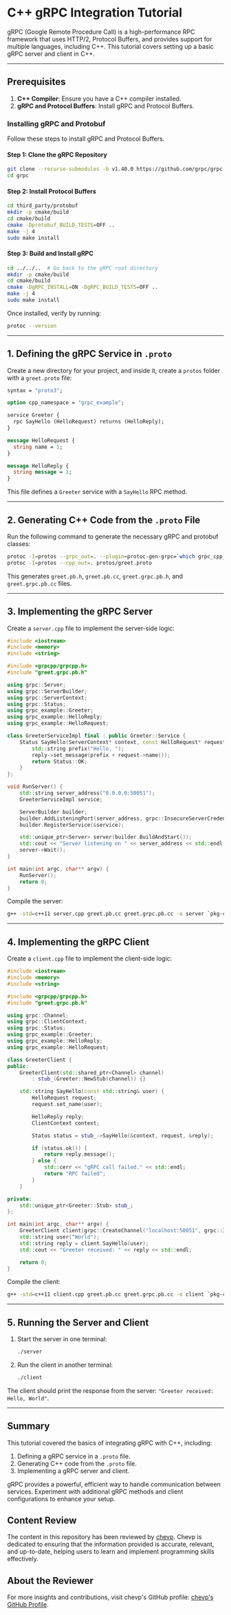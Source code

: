 
# C++ gRPC Integration Tutorial

gRPC (Google Remote Procedure Call) is a high-performance RPC framework that uses HTTP/2, Protocol Buffers, and provides support for multiple languages, including C++. This tutorial covers setting up a basic gRPC server and client in C++.

---

## Prerequisites

1. **C++ Compiler**: Ensure you have a C++ compiler installed.
2. **gRPC and Protocol Buffers**: Install gRPC and Protocol Buffers.

### Installing gRPC and Protobuf

Follow these steps to install gRPC and Protocol Buffers.

#### Step 1: Clone the gRPC Repository

```bash
git clone --recurse-submodules -b v1.40.0 https://github.com/grpc/grpc
cd grpc
```

#### Step 2: Install Protocol Buffers

```bash
cd third_party/protobuf
mkdir -p cmake/build
cd cmake/build
cmake -Dprotobuf_BUILD_TESTS=OFF ..
make -j 4
sudo make install
```

#### Step 3: Build and Install gRPC

```bash
cd ../../..  # Go back to the gRPC root directory
mkdir -p cmake/build
cd cmake/build
cmake -DgRPC_INSTALL=ON -DgRPC_BUILD_TESTS=OFF ..
make -j 4
sudo make install
```

Once installed, verify by running:

```bash
protoc --version
```

---

## 1. Defining the gRPC Service in `.proto`

Create a new directory for your project, and inside it, create a `protos` folder with a `greet.proto` file:

```proto
syntax = "proto3";

option cpp_namespace = "grpc_example";

service Greeter {
  rpc SayHello (HelloRequest) returns (HelloReply);
}

message HelloRequest {
  string name = 1;
}

message HelloReply {
  string message = 1;
}
```

This file defines a `Greeter` service with a `SayHello` RPC method.

---

## 2. Generating C++ Code from the `.proto` File

Run the following command to generate the necessary gRPC and protobuf classes:

```bash
protoc -I=protos --grpc_out=. --plugin=protoc-gen-grpc=`which grpc_cpp_plugin` protos/greet.proto
protoc -I=protos --cpp_out=. protos/greet.proto
```

This generates `greet.pb.h`, `greet.pb.cc`, `greet.grpc.pb.h`, and `greet.grpc.pb.cc` files.

---

## 3. Implementing the gRPC Server

Create a `server.cpp` file to implement the server-side logic:

```cpp
#include <iostream>
#include <memory>
#include <string>

#include <grpcpp/grpcpp.h>
#include "greet.grpc.pb.h"

using grpc::Server;
using grpc::ServerBuilder;
using grpc::ServerContext;
using grpc::Status;
using grpc_example::Greeter;
using grpc_example::HelloReply;
using grpc_example::HelloRequest;

class GreeterServiceImpl final : public Greeter::Service {
    Status SayHello(ServerContext* context, const HelloRequest* request, HelloReply* reply) override {
        std::string prefix("Hello, ");
        reply->set_message(prefix + request->name());
        return Status::OK;
    }
};

void RunServer() {
    std::string server_address("0.0.0.0:50051");
    GreeterServiceImpl service;

    ServerBuilder builder;
    builder.AddListeningPort(server_address, grpc::InsecureServerCredentials());
    builder.RegisterService(&service);

    std::unique_ptr<Server> server(builder.BuildAndStart());
    std::cout << "Server listening on " << server_address << std::endl;
    server->Wait();
}

int main(int argc, char** argv) {
    RunServer();
    return 0;
}
```

Compile the server:

```bash
g++ -std=c++11 server.cpp greet.pb.cc greet.grpc.pb.cc -o server `pkg-config --cflags --libs grpc++ protobuf`
```

---

## 4. Implementing the gRPC Client

Create a `client.cpp` file to implement the client-side logic:

```cpp
#include <iostream>
#include <memory>
#include <string>

#include <grpcpp/grpcpp.h>
#include "greet.grpc.pb.h"

using grpc::Channel;
using grpc::ClientContext;
using grpc::Status;
using grpc_example::Greeter;
using grpc_example::HelloReply;
using grpc_example::HelloRequest;

class GreeterClient {
public:
    GreeterClient(std::shared_ptr<Channel> channel)
        : stub_(Greeter::NewStub(channel)) {}

    std::string SayHello(const std::string& user) {
        HelloRequest request;
        request.set_name(user);

        HelloReply reply;
        ClientContext context;

        Status status = stub_->SayHello(&context, request, &reply);

        if (status.ok()) {
            return reply.message();
        } else {
            std::cerr << "gRPC call failed." << std::endl;
            return "RPC failed";
        }
    }

private:
    std::unique_ptr<Greeter::Stub> stub_;
};

int main(int argc, char** argv) {
    GreeterClient client(grpc::CreateChannel("localhost:50051", grpc::InsecureChannelCredentials()));
    std::string user("World");
    std::string reply = client.SayHello(user);
    std::cout << "Greeter received: " << reply << std::endl;

    return 0;
}
```

Compile the client:

```bash
g++ -std=c++11 client.cpp greet.pb.cc greet.grpc.pb.cc -o client `pkg-config --cflags --libs grpc++ protobuf`
```

---

## 5. Running the Server and Client

1. Start the server in one terminal:

    ```bash
    ./server
    ```

2. Run the client in another terminal:

    ```bash
    ./client
    ```

The client should print the response from the server: `"Greeter received: Hello, World"`.

---

## Summary

This tutorial covered the basics of integrating gRPC with C++, including:

1. Defining a gRPC service in a `.proto` file.
2. Generating C++ code from the `.proto` file.
3. Implementing a gRPC server and client.

gRPC provides a powerful, efficient way to handle communication between services. Experiment with additional gRPC methods and client configurations to enhance your setup.

## Content Review

The content in this repository has been reviewed by [chevp](https://github.com/chevp). Chevp is dedicated to ensuring that the information provided is accurate, relevant, and up-to-date, helping users to learn and implement programming skills effectively.

## About the Reviewer

For more insights and contributions, visit chevp's GitHub profile: [chevp's GitHub Profile](https://github.com/chevp).
